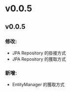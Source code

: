 # v0.0.5

## v0.0.5

### 修改:

* JPA Repository 的掛接方式
* JPA Repository 的獲取方式

### 新增:

* EntityManager 的獲取方式

